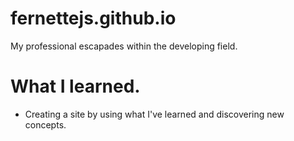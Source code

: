 # fernettejs.github.io

My professional escapades within the developing field.

# What I learned.

* Creating a site by using what I've learned and discovering new concepts.
